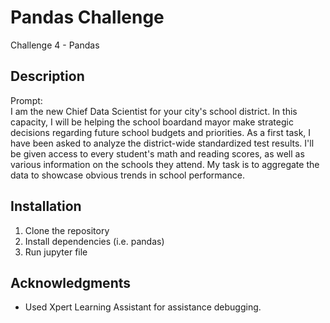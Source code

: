 # Pandas Challenge
Challenge 4 - Pandas

## Description
Prompt: 
<br>I am the new Chief Data Scientist for your city's school district. In this capacity, I will be helping the school boardand mayor make strategic decisions regarding 
future school budgets and priorities. As a first task, I have been asked to analyze the district-wide standardized test results. 
I'll be given access to every student's math and reading scores, as well as various information on the schools they attend. 
My task is to aggregate the data to showcase obvious trends in school performance.

## Installation
1. Clone the repository
2. Install dependencies (i.e. pandas)
3. Run jupyter file

## Acknowledgments
- Used Xpert Learning Assistant for assistance debugging.
